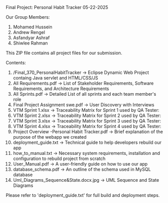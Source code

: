 Final Project: Personal Habit Tracker    05-22-2025

Our Group Members:
1. Mohamed Hussein
2. Andrew Rengel
3. 	Asfandyar Ashraf
4. 	Shiwlee Rahman

This ZIP file contains all project files for our submission.

Contents:

1. /Final_370_PersonalHabitTracker                          -> Eclipse Dynamic Web Project containg Java servlet and HTML/CSS/JS
2. All Requirements.pdf                                     -> List of Stakeholder Requirements, Software Requirements, and Architecture Requirements
3. All Sprints.pdf                                          -> Detailed List of all sprints and each team member's role
4. Final Project Assignment swe.pdf                         -> User Discovery with Interviews
5. VTM Sprint 1.xlsx                                        -> Traceability Matrix for Sprint 1 used by QA Tester:
6. VTM Sprint 2.xlsx                                        -> Traceability Matrix for Sprint 2 used by QA Tester:
7. VTM Sprint 3.xlsx                                        -> Traceability Matrix for Sprint 3 used by QA Tester:
8. VTM Sprint 4.xlsx                                        -> Traceability Matrix for Sprint 4 used by QA Tester:
9. Project Overview -Personal Habit Tracker.pdf             -> Brief explanation of the purpose of the webapp we created
10. deployment_guide.txt                                     -> Technical guide to help developers rebuild our app
11. how_to_manual.txt                                       -> Necessary system requirements, installation and configuration to rebuild project from scratch
12. User_Manual.pdf                                         -> A user-friendly guide on how to use our app
13. database_schema.pdf                                     -> An outline of the schema used in MySQL database
14. Uml_Diagrams_Sequence&State.docx.jpg                    -> UML Sequence and State Diagrams

Please refer to 'deployment_guide.txt' for full build and deployment steps.
